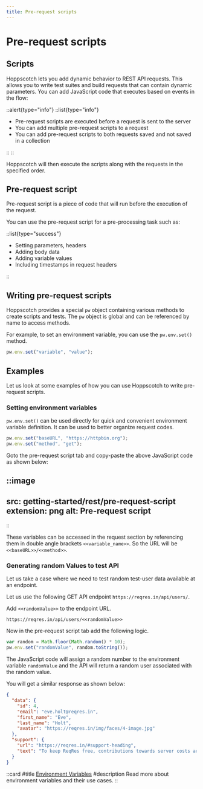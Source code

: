 ```yaml
---
title: Pre-request scripts
---
```


# Pre-request scripts

## Scripts

Hoppscotch lets you add dynamic behavior to REST API requests. This allows you to write test suites and build requests that can contain dynamic parameters. You can add JavaScript code that executes based on events in the flow:

::alert{type="info"}
::list{type="info"}

- Pre-request scripts are executed before a request is sent to the server
- You can add multiple pre-request scripts to a request
- You can add pre-request scripts to both requests saved and not saved in a collection

::
::

Hoppscotch will then execute the scripts along with the requests in the specified order.

## Pre-request script

Pre-request script is a piece of code that will run before the execution of the request.

You can use the pre-request script for a pre-processing task such as:

::list{type="success"}

- Setting parameters, headers
- Adding body data
- Adding variable values
- Including timestamps in request headers

::

## Writing pre-request scripts

Hoppscotch provides a special `pw` object containing various methods to create scripts and tests. The `pw` object is global and can be referenced by name to access methods.

For example, to set an environment variable, you can use the `pw.env.set()` method.

```javascript
pw.env.set("variable", "value");
```

## Examples

Let us look at some examples of how you can use Hoppscotch to write pre-request scripts.

### Setting environment variables

`pw.env.set()` can be used directly for quick and convenient environment variable definition. It can be used to better organize request codes.

```javascript
pw.env.set("baseURL", "https://httpbin.org");
pw.env.set("method", "get");
```

Goto the pre-request script tab and copy-paste the above JavaScript code as shown below:

::image
---
src: getting-started/rest/pre-request-script
extension: png
alt: Pre-request script
---
::

These variables can be accessed in the request section by referencing them in double angle brackets `<<variable_name>>`. So the URL will be `<<baseURL>>/<<method>>`.

### Generating random Values to test API

Let us take a case where we need to test random test-user data available at an endpoint.

Let us use the following GET API endpoint `https://reqres.in/api/users/`.

Add `<<randomValue>>` to the endpoint URL.

```
https://reqres.in/api/users/<<randomValue>>
```

Now in the pre-request script tab add the following logic.

```javascript
var random = Math.floor(Math.random() * 10);
pw.env.set("randomValue", random.toString());
```

The JavaScript code will assign a random number to the environment variable `randomValue` and the API will return a random user associated with the random value.

You will get a similar response as shown below:

```json
{
  "data": {
    "id": 4,
    "email": "eve.holt@reqres.in",
    "first_name": "Eve",
    "last_name": "Holt",
    "avatar": "https://reqres.in/img/faces/4-image.jpg"
  },
  "support": {
    "url": "https://reqres.in/#support-heading",
    "text": "To keep ReqRes free, contributions towards server costs are appreciated!"
  }
}
```

::card
#title
[Environment Variables](/documentation/getting-started/rest/environment-variables)
#description
Read more about environment variables and their use cases.
::
